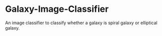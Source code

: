 # Galaxy-Image-Classifier
An image classifier to classify whether a galaxy is spiral galaxy or elliptical galaxy.
